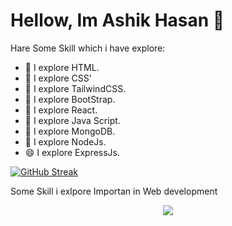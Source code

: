 # Hellow, Im Ashik Hasan  👋


Hare Some Skill which i have explore:

- 🔭  I explore HTML.
- 🌱  I explore CSS'
- 👯  I explore TailwindCSS.
- 🤔  I explore BootStrap.
- 💬  I explore React.
- 🌱  I explore Java Script.
- 🌱  I explore MongoDB.
- 🌱  I explore NodeJs.
- 😄  I explore ExpressJs.

[![GitHub Streak](https://github-readme-streak-stats.herokuapp.com?user=Ashik-gf&theme=blue-navy&hide_border=true&hide_total_contributions=true)](https://git.io/streak-stats)
</br>
<p> Some Skill i exlpore Importan in Web development</p>
<p align="center">
  <a href="https://skillicons.dev">
    <img src="https://skillicons.dev/icons?i=git,html,css,tailwind,js,react," />
  </a>
</p>
